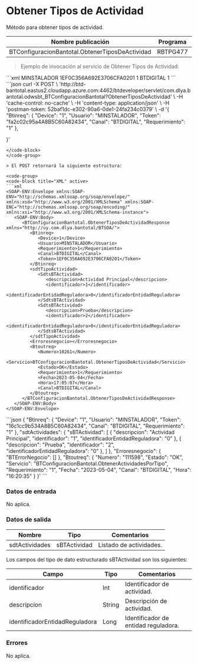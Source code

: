 # Obtener Tipos de Actividad 

Método para obtener tipos de actividad. 

Nombre publicación | Programa | Global/País 
--------- | ----------- | ----------- 
BTConfiguracionBantotal.ObtenerTiposDeActividad | RBTPG477 | Global 

> Ejemplo de invocación al servicio de Obtener Tipos de Actividad: 

<code-group> 
<code-block title="XML" active> 
```xml 
<soapenv:Envelope xmlns:soapenv="http://schemas.xmlsoap.org/soap/envelope/" xmlns:bts="http://uy.com.dlya.bantotal/BTSOA/"> 
   <soapenv:Header/> 
   <soapenv:Body> 
      <bts:BTConfiguracionBantotal.ObtenerTiposDeActividad> 
         <bts:Btinreq> 
            <bts:Usuario>MINSTALADOR</bts:Usuario> 
            <bts:Token>1EF0C356A692E3706CFA0201</bts:Token> 
            <bts:Device>1</bts:Device> 
            <bts:Canal>BTDIGITAL</bts:Canal> 
            <bts:Requerimiento>1</bts:Requerimiento> 
         </bts:Btinreq> 
      </bts:BTConfiguracionBantotal.ObtenerTiposDeActividad> 
   </soapenv:Body> 
</soapenv:Envelope> 
``` 
</code-block> 

<code-block title="JSON"> 
```json 
curl -X POST \ 
	'http://btd-bantotal.eastus2.cloudapp.azure.com:4462/btdeveloper/servlet/com.dlya.bantotal.odwsbt_BTConfiguracionBantotal?ObtenerTiposDeActividad' \ 
	-H 'cache-control: no-cache' \ 
	-H 'content-type: application/json' \ 
	-H 'postman-token: 52baf1dc-e302-90a6-0de1-24fa234c0379' \ 
	-d '{ 
	"Btinreq": { 
	  "Device": "1", 
	  "Usuario": "MINSTALADOR", 
	  "Token": "fa2c02c95a4A8B5C60A82434", 
	  "Canal": "BTDIGITAL", 
	  "Requerimiento": "1" 
	}, 

}' 
``` 
</code-block> 
</code-group> 

> El POST retornará la siguiente estructura: 

<code-group> 
<code-block title="XML" active> 
```xml 
<SOAP-ENV:Envelope xmlns:SOAP-ENV="http://schemas.xmlsoap.org/soap/envelope/" xmlns:xsd="http://www.w3.org/2001/XMLSchema" xmlns:SOAP-ENC="http://schemas.xmlsoap.org/soap/encoding/" xmlns:xsi="http://www.w3.org/2001/XMLSchema-instance"> 
   <SOAP-ENV:Body> 
      <BTConfiguracionBantotal.ObtenerTiposDeActividadResponse xmlns="http://uy.com.dlya.bantotal/BTSOA/"> 
         <Btinreq> 
            <Device>1</Device> 
            <Usuario>MINSTALADOR</Usuario> 
            <Requerimiento>1</Requerimiento> 
            <Canal>BTDIGITAL</Canal> 
            <Token>1EF0C356A692E3706CFA0201</Token> 
         </Btinreq> 
         <sdtTipoActividad> 
            <SdtsBTActividad> 
               <descripcion>Actividad Principal</descripcion> 
               <identificador>1</identificador> 
               <identificadorEntidadReguladora>0</identificadorEntidadReguladora> 
            </SdtsBTActividad> 
            <SdtsBTActividad> 
               <descripcion>Prueba</descripcion> 
               <identificador>2</identificador> 
               <identificadorEntidadReguladora>0</identificadorEntidadReguladora> 
            </SdtsBTActividad> 
         </sdtTipoActividad> 
         <Erroresnegocio></Erroresnegocio> 
         <Btoutreq> 
            <Numero>10261</Numero> 
            <Servicio>BTConfiguracionBantotal.ObtenerTiposDeActividad</Servicio> 
            <Estado>OK</Estado> 
            <Requerimiento>1</Requerimiento> 
            <Fecha>2023-05-04</Fecha> 
            <Hora>17:05:07</Hora> 
            <Canal>BTDIGITAL</Canal> 
         </Btoutreq> 
      </BTConfiguracionBantotal.ObtenerTiposDeActividadResponse> 
   </SOAP-ENV:Body> 
</SOAP-ENV:Envelope> 
``` 
</code-block> 

<code-block title="JSON"> 
```json 
{ 
   "Btinreq": { 
      "Device": "1", 
      "Usuario": "MINSTALADOR", 
      "Token": "16c1cc9b534A8B5C60A82434", 
      "Canal": "BTDIGITAL", 
      "Requerimiento": "1" 
   }, 
     "sdtActividades": { 
      "sBTActividad": [             
         { 
               "descripcion": "Actividad Principal", 
               "identificador": "1", 
               "identificadorEntidadReguladora": "0" 
         }, 
         { 
               "descripcion": "Prueba", 
               "identificador": "2", 
               "identificadorEntidadReguladora": "0" 
         }, 
      ] 
   }, 
   "Erroresnegocio": { 
      "BTErrorNegocio": [] 
   }, 
   "Btoutreq": { 
      "Numero": "111598", 
      "Estado": "OK", 
      "Servicio": "BTConfiguracionBantotal.ObtenerActividadesPorTipo", 
      "Requerimiento": "1", 
      "Fecha": "2023-05-04", 
      "Canal": "BTDIGITAL", 
      "Hora": "16:20:35" 
   } 
}' 
``` 
</code-block> 
</code-group> 

### Datos de entrada 

No aplica. 

### Datos de salida 

Nombre | Tipo | Comentarios 
--------- | ----------- | ----------- 
sdtActividades | sBTActividad | Listado de actividades. 

Los campos del tipo de dato estructurado sBTActividad son los siguientes: 

Campo | Tipo | Comentarios 
--------- | ----------- | ----------- 
identificador | Int | Identificador de actividad. 
descripcion | String | Descripción de actividad. 
identificadorEntidadReguladora	 | Long | Identificador de entidad reguladora. 

### Errores 

No aplica. 


 
